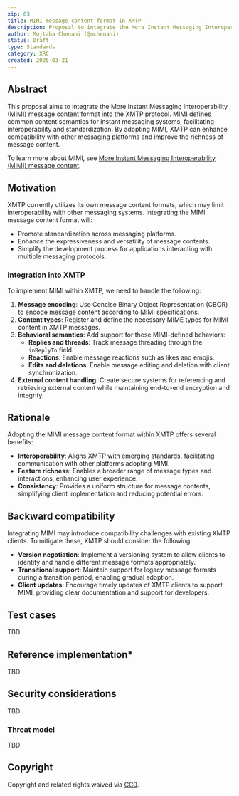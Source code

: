 ```yaml
---
xip: 63
title: MIMI message content format in XMTP
description: Proposal to integrate the More Instant Messaging Interoperability (MIMI) message content format into XMTP
author: Mojtaba Chenani (@mchenani)
status: Draft
type: Standards
category: XRC
created: 2025-03-21
---
```


## Abstract

This proposal aims to integrate the More Instant Messaging Interoperability (MIMI) message content format into the XMTP protocol. MIMI defines common content semantics for instant messaging systems, facilitating interoperability and standardization. By adopting MIMI, XMTP can enhance compatibility with other messaging platforms and improve the richness of message content.

To learn more about MIMI, see [More Instant Messaging Interoperability (MIMI) message content](https://datatracker.ietf.org/doc/draft-ietf-mimi-content/).

## Motivation

XMTP currently utilizes its own message content formats, which may limit interoperability with other messaging systems. Integrating the MIMI message content format will:

- Promote standardization across messaging platforms.
- Enhance the expressiveness and versatility of message contents.
- Simplify the development process for applications interacting with multiple messaging protocols.

### Integration into XMTP

To implement MIMI within XMTP, we need to handle the following:

1. **Message encoding**: Use Concise Binary Object Representation (CBOR) to encode message content according to MIMI specifications.
2. **Content types**: Register and define the necessary MIME types for MIMI content in XMTP messages.
3. **Behavioral semantics**: Add support for these MIMI-defined behaviors:
   - **Replies and threads**: Track message threading through the `inReplyTo` field.
   - **Reactions**: Enable message reactions such as likes and emojis.
   - **Edits and deletions**: Enable message editing and deletion with client synchronization.
4. **External content handling**: Create secure systems for referencing and retrieving external content while maintaining end-to-end encryption and integrity.

## Rationale

Adopting the MIMI message content format within XMTP offers several benefits:

- **Interoperability**: Aligns XMTP with emerging standards, facilitating communication with other platforms adopting MIMI.
- **Feature richness**: Enables a broader range of message types and interactions, enhancing user experience.
- **Consistency**: Provides a uniform structure for message contents, simplifying client implementation and reducing potential errors.

## Backward compatibility

Integrating MIMI may introduce compatibility challenges with existing XMTP clients. To mitigate these, XMTP should consider the following:

- **Version negotiation**: Implement a versioning system to allow clients to identify and handle different message formats appropriately.
- **Transitional support**: Maintain support for legacy message formats during a transition period, enabling gradual adoption.
- **Client updates**: Encourage timely updates of XMTP clients to support MIMI, providing clear documentation and support for developers.

## Test cases

TBD

## Reference implementation*

TBD

## Security considerations

TBD

### Threat model

TBD

## Copyright

Copyright and related rights waived via [CC0](https://creativecommons.org/publicdomain/zero/1.0/).
